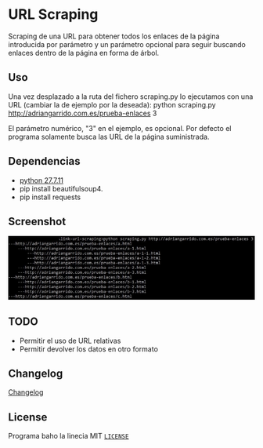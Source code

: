 # URL Scraping
Scraping de una URL para obtener todos los enlaces de la página introducida por parámetro y un parámetro opcional para seguir buscando enlaces dentro de la página en forma de árbol.

## Uso
Una vez desplazado a la ruta del fichero scraping.py lo ejecutamos con una URL (cambiar la de ejemplo por la deseada):
python scraping.py http://adriangarrido.com.es/prueba-enlaces 3

El parámetro numérico, "3" en el ejemplo, es opcional. Por defecto el programa solamente busca las URL de la página suministrada.

## Dependencias
* [python 27.7.11](https://www.python.org/downloads/)
* pip install beautifulsoup4.
* pip install requests

## Screenshot

![scraping](https://github.com/erknrio/link-url-scraping/blob/master/screenshot/scraping.jpg)

## TODO
* Permitir el uso de URL relativas
* Permitir devolver los datos en otro formato

## Changelog

[Changelog](https://github.com/erknrio/link-url-scraping/releases)

## License
Programa baho la linecia MIT [`LICENSE`](LICENSE)

